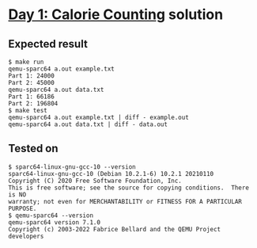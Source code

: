 # [Day 1: Calorie Counting](https://adventofcode.com/2022/day/1) solution

## Expected result
```
$ make run
qemu-sparc64 a.out example.txt
Part 1: 24000
Part 2: 45000
qemu-sparc64 a.out data.txt
Part 1: 66186
Part 2: 196804
$ make test
qemu-sparc64 a.out example.txt | diff - example.out
qemu-sparc64 a.out data.txt | diff - data.out
```

## Tested on
```
$ sparc64-linux-gnu-gcc-10 --version
sparc64-linux-gnu-gcc-10 (Debian 10.2.1-6) 10.2.1 20210110
Copyright (C) 2020 Free Software Foundation, Inc.
This is free software; see the source for copying conditions.  There is NO
warranty; not even for MERCHANTABILITY or FITNESS FOR A PARTICULAR PURPOSE.
$ qemu-sparc64 --version
qemu-sparc64 version 7.1.0
Copyright (c) 2003-2022 Fabrice Bellard and the QEMU Project developers
```
